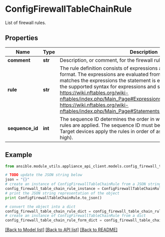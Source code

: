 # ConfigFirewallTableChainRule

List of firewall rules.

## Properties
Name | Type | Description | Notes
------------ | ------------- | ------------- | -------------
**comment** | **str** | Description, or comment, for the firewall rule. | [optional] 
**rule** | **str** | The rule definition consists of expressions and statements in string format. The expressions are evaluated from left to right and if the packet matches the expressions the statement is executed. For information on the supported syntax for expressions and statements, please refer to https://wiki.nftables.org/wiki-nftables/index.php/Main_Page#Expressions:_Matching_packets and https://wiki.nftables.org/wiki-nftables/index.php/Main_Page#Statements:_Acting_on_packet_matches. | 
**sequence_id** | **int** | The sequence ID determines the order in which sequence the firewall rules are applied. The sequence ID must be unique for each entry. Target devices apply the rules in order of ascending sequence ID (low to high). | 

## Example

```python
from ansible.module_utils.appliance_api_client.models.config_firewall_table_chain_rule import ConfigFirewallTableChainRule

# TODO update the JSON string below
json = "{}"
# create an instance of ConfigFirewallTableChainRule from a JSON string
config_firewall_table_chain_rule_instance = ConfigFirewallTableChainRule.from_json(json)
# print the JSON string representation of the object
print ConfigFirewallTableChainRule.to_json()

# convert the object into a dict
config_firewall_table_chain_rule_dict = config_firewall_table_chain_rule_instance.to_dict()
# create an instance of ConfigFirewallTableChainRule from a dict
config_firewall_table_chain_rule_form_dict = config_firewall_table_chain_rule.from_dict(config_firewall_table_chain_rule_dict)
```
[[Back to Model list]](../README.md#documentation-for-models) [[Back to API list]](../README.md#documentation-for-api-endpoints) [[Back to README]](../README.md)


